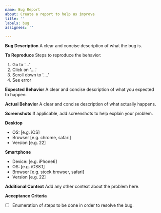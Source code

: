 ```yaml
---
name: Bug Report
about: Create a report to help us improve
title: ''
labels: bug
assignees: ''

---
```


**Bug Description**
A clear and concise description of what the bug is.

**To Reproduce**
Steps to reproduce the behavior:
1. Go to '...'
2. Click on '....'
3. Scroll down to '....'
4. See error

**Expected Behavior**
A clear and concise description of what you expected to happen.

**Actual Behavior**
A clear and concise description of what actually happens.

**Screenshots**
If applicable, add screenshots to help explain your problem.

**Desktop**
- OS: [e.g. iOS]
- Browser [e.g. chrome, safari]
- Version [e.g. 22]

**Smartphone**
- Device: [e.g. iPhone6]
- OS: [e.g. iOS8.1]
- Browser [e.g. stock browser, safari]
- Version [e.g. 22]

**Additional Context**
Add any other context about the problem here.

**Acceptance Criteria**
- [ ] Enumeration of steps to be done in order to resolve the bug.